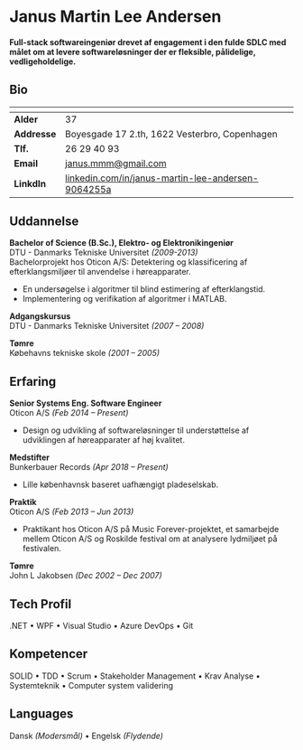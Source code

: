 
Janus Martin Lee Andersen
======

#### Full-stack softwareingeniør drevet af engagement i den fulde SDLC med målet om at levere softwareløsninger der er fleksible, pålidelige, vedligeholdelige.  

Bio
-

|   <!-- -->   |   <!-- -->   |
|--------------|--------------|
| **Alder**    | 37 
| **Addresse** | Boyesgade 17 2.th, 1622 Vesterbro, Copenhagen 
| **Tlf.**     | 26 29 40 93 
| **Email**    | janus.mmm@gmail.com 
| **LinkdIn**  | [linkedin.com/in/janus-martin-lee-andersen-9064255a](https://www.linkedin.com/in/janus-martin-lee-andersen-9064255a) 

Uddannelse
-
**Bachelor of Science (B.Sc.), Elektro- og Elektronikingeniør**  
DTU - Danmarks Tekniske Universitet *(2009-2013)*  
Bachelorprojekt hos Oticon A/S:
Detektering og klassificering af efterklangsmiljøer til anvendelse i høreapparater.

- En undersøgelse i algoritmer til blind estimering af efterklangstid.
- Implementering og verifikation af algoritmer i MATLAB.


**Adgangskursus**  
DTU - Danmarks Tekniske Universitet *(2007 – 2008)*

**Tømre**  
Købehavns tekniske skole *(2001 – 2005)*

Erfaring
-
**Senior Systems Eng. Software Engineer**  
Oticon A/S *(Feb 2014 – Present)*  

- Design og udvikling af softwareløsninger til understøttelse af udviklingen af høreapparater af høj kvalitet.


**Medstifter**  
Bunkerbauer Records *(Apr 2018 – Present)*

- Lille københavnsk baseret uafhængigt pladeselskab.


**Praktik**  
Oticon A/S *(Feb 2013 – Jun 2013)*

- Praktikant hos Oticon A/S på Music Forever-projektet, et samarbejde mellem Oticon A/S og Roskilde festival om at analysere lydmiljøet på festivalen.

**Tømre**  
John L Jakobsen *(Dec 2002 – Dec 2007)*

Tech Profil
-
.NET &bull; 
WPF &bull;
Visual Studio &bull;
Azure DevOps &bull;
Git

Kompetencer
-
SOLID &bull;
TDD &bull;
Scrum &bull;
Stakeholder Management &bull;
Krav Analyse &bull;
Systemteknik &bull;
Computer system validering

Languages
-
Dansk *(Modersmål)* &bull;
Engelsk *(Flydende)*
